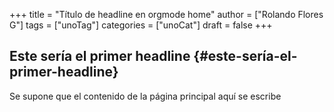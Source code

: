 +++
title = "Título de headline en orgmode home"
author = ["Rolando Flores G"]
tags = ["unoTag"]
categories = ["unoCat"]
draft = false
+++

## Este sería el primer headline {#este-sería-el-primer-headline}

Se supone que el contenido de la página principal aquí se escribe